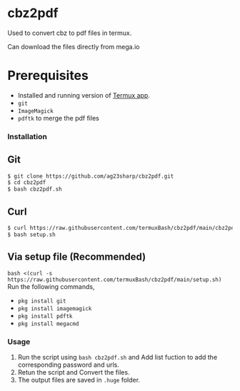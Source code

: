 # cbz2pdf
Used to convert cbz to pdf files in termux.

Can download the files directly from mega.io 

# Prerequisites
* Installed and running version of [Termux app](https://f-droid.org/en/packages/com.termux/).
* `git`
* `ImageMagick`
* `pdftk` to merge the pdf files

### Installation
## Git
```sh
$ git clone https://github.com/ag23sharp/cbz2pdf.git
$ cd cbz2pdf
$ bash cbz2pdf.sh
```
## Curl
```sh
$ curl https://raw.githubusercontent.com/termuxBash/cbz2pdf/main/cbz2pdf.sh
$ bash setup.sh
```
## Via setup file (Recommended)
`bash <(curl -s https://raw.githubusercontent.com/termuxBash/cbz2pdf/main/setup.sh)`
Run the following commands,
* `pkg install git`
* `pkg install imagemagick`
* `pkg install pdftk`
* `pkg install megacmd`

### Usage
1. Run the script using `bash cbz2pdf.sh` and Add list fuction to add the corresponding password and urls.
2. Retun the script and Convert the files.
3. The output files are saved in `.huge` folder.
